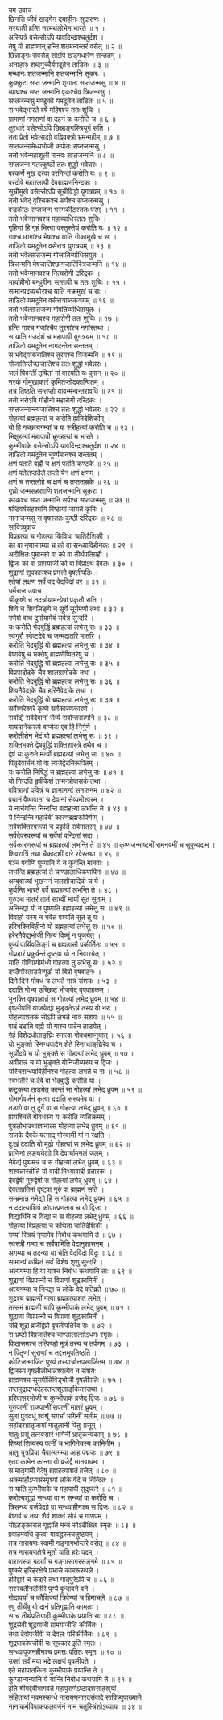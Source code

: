 यम उवाच  
छिनत्ति जीवं खड्गेन दयाहीनः सुदारुणः ।  
नरघाती हन्ति नरमर्थलोभेन भारते ॥ १ ॥  
असिपत्रे वसेत्सोऽपि यावदिन्द्राश्चतुर्दश ।  
तेषु यो ब्राह्मणान् हन्ति शतमन्वन्तरं वसेत् ॥ २ ॥  
छिन्नाङ्‌गः संवसेत् सोऽपि खड्गधारेण सन्ततम् ।  
अनाहारः शब्दमुच्चैर्यमदूतेन ताडितः ॥ ३ ॥  
मन्थानः शतजन्मानि शतजन्मानि सूकरः ।  
कुक्कुटः सप्त जन्मानि शृगालः सप्तजन्मसु ॥ ४ ॥  
व्याघ्रश्च सप्त जन्मानि वृकश्चैव त्रिजन्मसु ।  
सप्तजन्मसु मण्डूको यमदूतेन ताडितः ॥ ५ ॥  
स भवेद्भारते वर्षे महिषश्च ततः शुचिः ।  
ग्रामाणां नगराणां वा दहनं यः करोति च ॥ ६ ॥  
क्षुरधारे वसेत्सोऽपि छिन्नाङ्‌गस्त्रियुगं सति ।  
ततः प्रेतो भवेत्सद्यो वह्निवक्त्रो भ्रमन्महीम् ॥ ७ ॥  
सप्तजन्मामेध्यभोजी कपोतः सप्तजन्मसु ।  
ततो भवेन्महाशूली मानवः सप्तजन्मनि ॥ ८ ॥  
सप्तजन्म गलत्कुष्ठी ततः शुद्धो भवेन्नरः ।  
परकर्णे मुखं दत्त्वा परनिन्दां करोति यः ॥ ९ ॥  
परदोषे महाश्लाघी देवब्राह्मणनिन्दकः ।  
सूचीमुखे वसेत्सोऽपि सूचीविद्धो युगत्रयम् ॥ १० ॥  
ततो भवेद्‌ वृश्चिकश्च सर्पश्च सप्तजन्मसु ।  
वज्रकीटः सप्तजन्म भस्मकीटस्ततः परम् ॥ ११ ॥  
ततो भवेन्मानवश्च महाव्याधिस्ततः शुचिः ।  
गृहिणां हि गृहं भित्त्वा वस्तुस्तेयं करोति यः ॥ १२ ॥  
गाश्च छागांश्च मेषांश्च याति गोकामुखे च सः ।  
ताडितो यमदूतेन वसेत्तत्र युगत्रयम् ॥ १३ ॥  
ततो भवेत्सप्तजन्म गोजातिर्व्याधिसंयुतः ।  
त्रिजन्मनि मेषजातिश्छागजातिस्त्रिजन्मनि ॥ १४ ॥  
ततो भवेन्मानवश्च नित्यरोगी दरिद्रकः ।  
भार्याहीनो बन्धुहीनः सन्तापी च ततः शुचिः ॥ १५ ॥  
सामान्यद्रव्यचौरश्च याति नक्रमुखं च सः ।  
ताडितो यमदूतेन वसेत्तत्राब्दकत्रयम् ॥ १६ ॥  
ततो भवेत्सप्तजन्म गोपतिर्व्याधिसंयुतः ।  
ततो भवेन्मानवश्च महारोगी ततः शुचिः ॥ १७ ॥  
हन्ति गाश्च गजांश्चैव तुरगांश्च नगांस्तथा ।  
स याति गजदंशं च महापापी युगत्रयम् ॥ १८ ॥  
ताडितो यमदूतेन नागदन्तेन सन्ततम् ।  
स भवेद्‌गजजातिश्च तुरगश्च त्रिजन्मनि ॥ १९ ॥  
गोजातिर्म्लेच्छजातिश्च ततः शुद्धो भवेन्नरः ।  
जलं पिबन्तीं तृषितां गां वारयति यः पुमान् ॥ २० ॥  
नरकं गोमुखाकारं कृमितप्तोदकान्वितम् ।  
तत्र तिष्ठति सन्तप्तो यावन्मन्वन्तरावधि ॥ २१ ॥  
ततो नरोऽपि गोहीनो महारोगी दरिद्रकः ।  
सप्तजन्मान्त्यजातिश्च ततः शुद्धो भवेन्नरः ॥ २२ ॥  
गोहत्यां ब्रह्महत्यां च करोति ह्यतिदेशिकीम् ।  
यो हि गच्छत्यगम्यां च यः स्त्रीहत्यां करोति च ॥ २३ ॥  
भिक्षुहत्यां महापापी भ्रूणहत्यां च भारते ।  
कुम्भीपाके वसेत्सोऽपि यावदिन्द्राश्चतुर्दश ॥ २४ ॥  
ताडितो यमदूतेन चूर्ण्यमानश्च सन्ततम् ।  
क्षणं पतति वह्नौ च क्षणं पतति कण्टके ॥ २५ ॥  
क्षणं पतेत्तप्ततैले तप्तो येन क्षणं क्षणम् ।  
क्षणं च तप्तलोहे च क्षणं च तप्तताम्रके ॥ २६ ॥  
गृध्रो जन्मसहस्राणि शतजन्मानि सूकरः ।  
काकश्च सप्त जन्मानि सर्पश्च सप्तजन्मसु ॥ २७ ॥  
षष्टिवर्षसहस्राणि विष्ठायां जायते कृमिः ।  
नानाजन्मसु स वृषस्ततः कुष्ठी दरिद्रकः ॥ २८ ॥  
सावित्र्युवाच  
विप्रहत्या च गोहत्या किंविधा चातिदैशिकी ।  
का वा नृणामगम्या च को वा सन्ध्याविहीनकः ॥ २९ ॥  
अदीक्षितः पुमान्को वा को वा तीर्थप्रतिग्रही ।  
द्विजः को वा ग्रामयाजी को वा विप्रोऽथ देवलः ॥ ३० ॥  
शूद्राणां सूपकारश्च प्रमत्तो वृषलीपतिः ।  
एतेषां लक्षणं सर्वं वद वेदविदां वर ॥ ३१ ॥  
धर्मराज उवाच  
श्रीकृष्णे च तदर्चायामन्येषां प्रकृतौ सति ।  
शिवे च शिवलिङ्‌गे च सूर्ये सूर्यमणौ तथा ॥ ३२ ॥  
गणेशे वाथ दुर्गायामेवं सर्वत्र सुन्दरि ।  
यः करोति भेदबुद्धिं ब्रह्महत्यां लभेत्तु सः ॥ ३३ ॥  
स्वगुरौ स्वेष्टदेवे च जन्मदातरि मातरि ।  
करोति भेदबुद्धिं यो ब्रह्महत्यां लभेत्तु सः ॥ ३४ ॥  
वैष्णवेषु च भक्तेषु ब्राह्मणेष्वितरेषु च ।  
करोति भेदबुद्धिं यो ब्रह्महत्यां लभेत्तु सः ॥ ३५ ॥  
विप्रपादोदके चैव शालग्रामोदके तथा ।  
करोति भेदबुद्धिं यो ब्रह्महत्यां लभेत्तु सः ॥ ३६ ॥  
शिवनैवेद्यके चैव हरिनैवेद्यके तथा ।  
करोति भेदबुद्धिं यो ब्रह्महत्यां लभेत्तु सः ॥ ३७ ॥  
सर्वेश्वरेश्वरे कृष्णे सर्वकारणकारणे ।  
सर्वाद्ये सर्वदेवानां सेव्ये सर्वान्तरात्मनि ॥ ३८ ॥  
माययानेकरूपे वाप्येक एव हि निर्गुणे ।  
करोतीशेन भेदं यो ब्रह्महत्यां लभेत्तु सः ॥ ३९ ॥  
शक्तिभक्ते द्वेषबुद्धिं शक्तिशास्त्रे तथैव च ।  
द्वेषं यः कुरुते मर्त्यो ब्रह्महत्यां लभेत्तु सः ॥ ४० ॥  
पितृदेवार्चनं यो वा त्यजेद्वेदनिरूपितम् ।  
यः करोति निषिद्धं च ब्रह्महत्यां लभेत्तु सः ॥ ४१ ॥  
यो निन्दति हृषीकेशं तन्मन्त्रोपासकं तथा ।  
पवित्राणां पवित्रं च ज्ञानानन्दं सनातनम् ॥ ४२ ॥  
प्रधानं वैष्णवानां च देवानां सेव्यमीश्वरम् ।  
ये नार्चयन्ति निन्दन्ति ब्रह्महत्यां लभन्ति ते ॥ ४३ ॥  
ये निन्दन्ति महादेवीं कारणब्रह्मरूपिणीम् ।  
सर्वशक्तिस्वरूपां च प्रकृतिं सर्वमातरम् ॥ ४४ ॥  
सर्वदेवस्वरूपां च सर्वेषां वन्दितां सदा ।  
सर्वकारणरूपां च ब्रह्महत्यां लभन्ति ते ॥ ४५ ॥
कृष्णजन्माष्टमीं रामनवमीं च सुपुण्यदाम् ।  
शिवरात्रिं तथा चैकादशीं वारे रवेस्तथा ॥ ४६ ॥  
पञ्च पर्वाणि पुण्यानि ये न कुर्वन्ति मानवाः ।  
लभन्ति ब्रह्महत्यां ते चाण्डालाधिकपापिनः ॥ ४७ ॥  
अम्बुवाच्यां भूखननं जलशौचादिकं च ये ।  
कुर्वन्ति भारते वर्षे ब्रह्महत्यां लभन्ति ते ॥ ४८ ॥  
गुरुञ्च मातरं तातं साध्वीं भार्यां सुतं सुताम् ।  
अनिन्द्यां यो न पुष्णाति ब्रह्महत्यां लभेत्तु सः ॥ ४९ ॥  
विवाहो यस्य न भवेन्न पश्यति सुतं तु यः ।  
हरिभक्तिविहीनो यो ब्रह्महत्यां लभेत्तु सः ॥ ५० ॥  
हरेरनैवेद्यभोजी नित्यं विष्णुं न पूजयेत् ।  
पुण्यं पार्थिवलिङ्‌गं च ब्रह्महासौ प्रकीर्तितः ॥ ५१ ॥  
गोप्रहारं प्रकुर्वन्तं दृष्ट्वा यो न निवारयेत् ।  
याति गोविप्रयोर्मध्ये गोहत्या तु लभेत्तु सः ॥ ५२ ॥  
दण्डैर्गोस्ताडयेन्मूढो यो विप्रो वृषवाहनः ।  
दिने दिने गोवधं च लभते नात्र संशयः ॥ ५३ ॥  
ददाति गोभ्य उच्छिष्टं भोजयेद्‌ वृषवाहकम् ।  
भुनक्ति वृषवाहान्नं स गोहत्यां लभेद्‌ ध्रुवम् ॥ ५४ ॥  
वृषलीपतिं याजयेद्यो भुङ्‌क्तेऽन्नं तस्य यो नरः ।  
गोहत्याशतकं सोऽपि लभते नात्र संशयः ॥ ५५ ॥  
पादं ददाति वह्नौ यो गाश्च पादेन ताडयेत् ।  
गेहं विशेदधौताङ्‌घ्रिः स्नात्वा गोवधमाप्नुयात् ॥ ५६ ॥  
यो भुङ्‌क्ते स्निग्धपादेन शेते स्निग्धाङ्‌घ्रिरेव च ।  
सूर्योदये च यो भुङ्‌क्ते स गोहत्यां लभेद्‌ ध्रुवम् ॥ ५७ ॥  
अवीरान्नं च यो भुङ्‌क्ते योनिजीव्यस्य च द्विजः ।  
यस्त्रिसन्ध्याविहीनश्च गोहत्या लभते च सः ॥ ५८ ॥  
स्वभर्तरि च देवे वा भेदबुद्धिं करोति या ।  
कटूक्त्या ताडयेत् कान्तं सा गोहत्यां लभेद्‌ ध्रुवम् ॥ ५९ ॥  
गोमार्गवर्जनं कृत्वा ददाति सस्यमेव वा ।  
तडागे वा तु दुर्गे वा स गोहत्यां लभेद्‌ ध्रुवम् ॥ ६० ॥  
प्रायश्चित्ते गोवधस्य यः करोति व्यतिक्रमम् ।  
पुत्रलोभादथाज्ञानात्स गोहत्या लभेद्‌ ध्रुवम् ॥ ६१ ॥  
राजके दैवके यत्नाद्‌ गोस्वामी गां न रक्षति ।  
दुःखं ददाति यो मूढो गोहत्यां स लभेद्‌ ध्रुवम् ॥ ६२ ॥  
प्राणिनो लङ्घयेद्यो हि देवार्चामनलं जलम् ।  
नैवेद्यं पुष्पमन्नं च स गोहत्यां लभेद्‌ ध्रुवम् ॥ ६३ ॥  
शश्वन्नास्तीति यो वादी मिथ्यावादी प्रतारकः ।  
देवद्वेषी गुरुद्वेषी स गोहत्यां लभेद्‌ ध्रुवम् ॥ ६४ ॥  
देवताप्रतिमां दृष्ट्वा गुरुं वा ब्राह्मणं सति ।  
सम्भ्रमान्न नमेद्यो हि स गोहत्या लभेद्‌ ध्रुवम् ॥ ६५ ॥  
न ददात्याशिषं कोपात्प्रणताय च यो द्विजः ।  
विद्यार्थिने च विद्यां च स गोहत्यां लभेद्‌ ध्रुवम् ॥ ६६ ॥  
गोहत्या विप्रहत्या च कथिता चातिदेशिकी ।  
गम्यां स्त्रियं नृणामेव निबोध कथयामि ते ॥ ६७ ॥  
स्वस्त्री गम्या च सर्वेषामिति वेदानुशासनम् ।  
अगम्या च तदन्या या चेति वेदविदो विदुः ॥ ६८ ॥  
सामान्यं कथितं सर्वं विशेषं शृणु सुन्दरि ।  
अत्यगम्या हि या याश्च निबोध कथयामि ताः ॥ ६९ ॥  
शूद्राणां विप्रपत्नी च विप्राणां शूद्रकामिनी ।  
अत्यगम्या च निन्द्या च लोके वेदे पतिव्रते ॥ ७० ॥  
शूद्रश्च ब्राह्मणीं गत्वा ब्रह्महत्याशतं लभेत् ।  
तत्समं ब्राह्मणी चापि कुम्भीपाकं लभेद्‌ ध्रुवम् ॥ ७१ ॥  
शूद्राणां विप्रपत्नी च विप्राणां शूद्रकामिनी ।  
यदि शूद्रा व्रजेद्विप्रो वृषलीपतिरेव सः ॥ ७२ ॥  
स भ्रष्टो विप्रजातेश्च चाण्डालात्सोऽधमः स्मृतः ।  
विष्ठासमश्च तत्पिण्डो मूत्रं तस्य च तर्पणम् ॥ ७३ ॥  
न पितॄणां सुराणां च तद्दत्तमुपतिष्ठति ।  
कोटिजन्मार्जितं पुण्यं तस्यार्चात्तपसार्जितम् ॥ ७४ ॥  
द्विजस्य वृषलीलोभान्नश्यत्येव न संशयः ।  
ब्राह्मणश्च सुरापीतिर्विड्भोजी वृषलीपतिः ॥ ७५ ॥  
तप्तमुद्रादग्धदेहस्तप्तशूलाङ्‌कितस्तथा ।  
हरिवासरभोजी च कुम्भीपाकं व्रजेद्‌ द्विजः ॥ ७६ ॥  
गुरुपत्नीं राजपत्नीं सपत्नीं मातरं ध्रुवम् ।  
सुतां पुत्रवधूं श्वश्रूं सगर्भां भगिनीं सतीम् ॥ ७७ ॥  
सहोदरभ्रातृजायां मातुलानीं पितुः प्रसूम् ।  
मातुः प्रसूं तत्स्वसारं भगिनीं भ्रातृकन्यकाम् ॥ ७८ ॥  
शिष्यां शिष्यस्य पत्नीं च भागिनेयस्य कामिनीम् ।  
भ्रातुः पुत्रप्रियां चैवात्यगम्या आह पद्मजः ॥ ७९ ॥  
एताः कामेन कान्ता यो व्रजेद्वै मानवाधमः ।  
स मातृगामी वेदेषु ब्रह्महत्याशतं व्रजेत् ॥ ८० ॥  
अकर्मार्होऽप्यसंस्पृश्यो लोके वेदे च निन्दितः ।  
स याति कुम्भीपाके च महापापी सुदुष्करे ॥ ८१ ॥  
करोत्यशुद्धां सन्ध्यां वा न सन्ध्यां वा करोति च ।  
त्रिसन्ध्यं वर्जयेद्यो वा सन्ध्याहीनश्च स द्विजः ॥ ८२ ॥  
वैष्णवं च तथा शैवं शाक्तं सौरं च गाणपम् ।  
योऽहङ्‌कारान्न गृह्णाति मन्त्रं सोऽदीक्षितः स्मृतः ॥ ८३ ॥  
प्रवाहमवधिं कृत्वा यावद्धस्तचतुष्टयम् ।  
तत्र नारायणः स्वामी गङ्‌गागर्भान्तरे वसेत् ॥ ८४ ॥  
तत्र नारायणक्षेत्रे मृतो याति हरेः पदम् ।  
वाराणस्यां बदर्यां च गङ्‌गासागरसङ्‌गमे ॥ ८५ ॥  
पुष्करे हरिहरक्षेत्रे प्रभासे कामरूस्थले ।  
हरिद्वारे च केदारे तथा मातृपुरेऽपि च ॥ ८६ ॥  
सरस्वतीनदीतीरे पुण्ये वृन्दावने वने ।  
गोदावर्यां च कौशिक्यां त्रिवेण्यां च हिमाचले ॥ ८७ ॥  
एषु तीर्थेषु यो दानं प्रतिगृह्णाति कामतः ।  
स च तीर्थप्रतिग्राही कुम्भीपाके प्रयाति सः ॥ ८८ ॥  
शूद्रसेवी शूद्रयाजी ग्रामयाजीति कीर्तितः ।  
तथा देवोपजीवी च देवलः परिकीर्तितः ॥ ८९ ॥  
शूद्रपाकोपजीवी यः सूपकार इति स्मृतः ।  
सन्ध्यापूजनहीनश्च प्रमत्तः पतितः स्मृतः ॥ ९० ॥  
उक्तं सर्वं मया भद्रे लक्षणं वृषलीपतेः ।  
एते महापातकिनः कुम्भीपाकं प्रयान्ति ते ।  
कुण्डान्यन्यानि ये यान्ति निबोध कथयामि ते ॥ ९१ ॥  
इति श्रीमद्देवीभागवते महापुराणेऽष्टादशसाहस्र्यां  
संहितायां नवमस्कन्धे नारायणनारदसंवादे सावित्र्युपाख्याने  
नानाकर्मविपाकफलवर्णनं नाम चतुस्त्रिंशोऽध्यायः ॥ ३४ ॥
